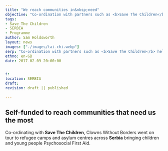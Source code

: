 ```yaml
---
title: "We reach communities in&nbsp;need"
objective: "Co-ordination with partners such as <b>Save The Children</b> helps use donations where we are needed the&nbsp;most."
tags:
- Save The Children
- SERBIA
- Programme
author: Sam Holdsworth
layout: news
images: ["./images/tai-chi.webp"]
serp: "Co-ordination with partners such as <b>Save The Children</b> helps use donations where we are needed the&nbsp;most."
ethno: en-GB
date: 2017-02-09 20:00:00


t:
location: SERBIA
draft:
revision: draft || published

---
```


## Self-funded to reach communities that need us the&nbsp;most

Co-ordinating with **Save The Children**, Clowns Without Borders went on tour to refugee camps and asylum centres across **Serbia** bringing children and young&nbsp;people Psychosocial First&nbsp;Aid.





<!--
# Partner name
> important endorsement
## About the partnership
- why is this a just cause?
- what is THIS partner's vision for the future?
- how do we meet their goals?
## Technical criteria
- tracking and monitoring
- accountability
- people
-->

<!-- SERBIA, FEBRUARY 2017

6 Shows
600 Audience

FIELD PARTNER
Save the Children

FINANCIAL SUPPORT
Self funded

TYPE OF PROJECT
Shows and workshops

ARTISTIC TEAM
Facilitators Dan Lees, Neil Foster and Pippa Wildwood

SUMMARY
CWB UK went to a tour to refugee children and their families in the camps and asylum centres across Serbia.

-->
